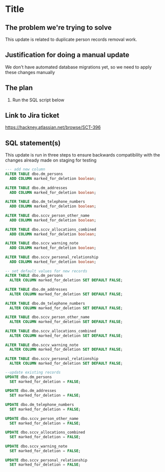 # Title

## The problem we're trying to solve

This update is related to duplicate person records removal work.

## Justification for doing a manual update

We don't have automated database migrations yet, so we need to apply these changes manually

## The plan

1. Run the SQL script below

## Link to Jira ticket

https://hackney.atlassian.net/browse/SCT-396

## SQL statement(s)

This update is run in three steps to ensure backwards compatibility with the changes already made on staging for testing

```sql
--- add new column
ALTER TABLE dbo.dm_persons
  ADD COLUMN marked_for_deletion boolean;  
  
ALTER TABLE dbo.dm_addresses
  ADD COLUMN marked_for_deletion boolean; 
  
ALTER TABLE dbo.dm_telephone_numbers
  ADD COLUMN marked_for_deletion boolean; 
  
ALTER TABLE dbo.sccv_person_other_name
  ADD COLUMN marked_for_deletion boolean; 
  
ALTER TABLE dbo.sccv_allocations_combined
  ADD COLUMN marked_for_deletion boolean; 
  
ALTER TABLE dbo.sccv_warning_note
  ADD COLUMN marked_for_deletion boolean; 
  
ALTER TABLE dbo.sccv_personal_relationship
  ADD COLUMN marked_for_deletion boolean;   
  
-- set default values for new records
ALTER TABLE dbo.dm_persons
  ALTER COLUMN marked_for_deletion SET DEFAULT FALSE;  
  
ALTER TABLE dbo.dm_addresses
  ALTER COLUMN marked_for_deletion SET DEFAULT FALSE; 
  
ALTER TABLE dbo.dm_telephone_numbers
  ALTER COLUMN marked_for_deletion SET DEFAULT FALSE; 
  
ALTER TABLE dbo.sccv_person_other_name
  ALTER COLUMN marked_for_deletion SET DEFAULT FALSE; 
  
ALTER TABLE dbo.sccv_allocations_combined
  ALTER COLUMN marked_for_deletion SET DEFAULT FALSE; 
  
ALTER TABLE dbo.sccv_warning_note
  ALTER COLUMN marked_for_deletion SET DEFAULT FALSE; 
  
ALTER TABLE dbo.sccv_personal_relationship
  ALTER COLUMN marked_for_deletion SET DEFAULT FALSE;   

--update existing records
UPDATE dbo.dm_persons
  SET marked_for_deletion = FALSE;  
  
UPDATE dbo.dm_addresses
  SET marked_for_deletion = FALSE; 
  
UPDATE dbo.dm_telephone_numbers
  SET marked_for_deletion = FALSE; 
  
UPDATE dbo.sccv_person_other_name
  SET marked_for_deletion = FALSE; 
  
UPDATE dbo.sccv_allocations_combined
  SET marked_for_deletion = FALSE; 
  
UPDATE dbo.sccv_warning_note
  SET marked_for_deletion = FALSE; 
  
UPDATE dbo.sccv_personal_relationship
  SET marked_for_deletion = FALSE; 
```
